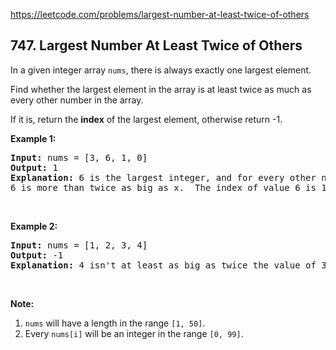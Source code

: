 https://leetcode.com/problems/largest-number-at-least-twice-of-others

## 747. Largest Number At Least Twice of Others

<div><p>In a given integer array <code>nums</code>, there is always exactly one largest element.</p>
<p>Find whether the largest element in the array is at least twice as much as every other number in the array.</p>
<p>If it is, return the <strong>index</strong> of the largest element, otherwise return -1.</p>
<p><strong>Example 1:</strong></p>
<pre><strong>Input:</strong> nums = [3, 6, 1, 0]
<strong>Output:</strong> 1
<strong>Explanation:</strong> 6 is the largest integer, and for every other number in the array x,
6 is more than twice as big as x.  The index of value 6 is 1, so we return 1.
</pre>
<p> </p>
<p><strong>Example 2:</strong></p>
<pre><strong>Input:</strong> nums = [1, 2, 3, 4]
<strong>Output:</strong> -1
<strong>Explanation:</strong> 4 isn't at least as big as twice the value of 3, so we return -1.
</pre>
<p> </p>
<p><strong>Note:</strong></p>
<ol>
<li><code>nums</code> will have a length in the range <code>[1, 50]</code>.</li>
<li>Every <code>nums[i]</code> will be an integer in the range <code>[0, 99]</code>.</li>
</ol>
<p> </p>
</div>
